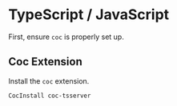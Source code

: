 # TypeScript / JavaScript


First, ensure `coc` is properly set up.

## Coc Extension

Install the `coc` extension.

```viml
CocInstall coc-tsserver
```
